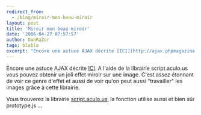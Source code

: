 ```yaml
---
redirect_from:
  - /blog/miroir-mon-beau-miroir
layout: post
title: 'Miroir mon beau miroir'
date: '2006-04-27 07:57:57'
author: DanRaZor
tags: blabla
excerpt: "Encore une astuce AJAX décrite [ICI](http://ajax.phpmagazine.net/2006/04/cool_reflections_with_scriptac.html).     \nA l'aide de la librairie script.aculo.us vous pouvez obtenir un joli effet miroir sur une image. C'est assez étonnant de voir ce genre d'effet et aussi de voir qu'on peut aussi &quot;travailler&quot; les images grâce à cette librairie.  \n   …"
---
```


Encore une astuce AJAX décrite [ICI](http://ajax.phpmagazine.net/2006/04/cool_reflections_with_scriptac.html).
A l'aide de la librairie script.aculo.us vous pouvez obtenir un joli effet miroir sur une image. C'est assez étonnant de voir ce genre d'effet et aussi de voir qu'on peut aussi &quot;travailler&quot; les images grâce à cette librairie.

Vous trouverez la librairie [script.aculo.us](http://script.aculo.us/), la fonction utilise aussi et bien sûr prototype.js ...
